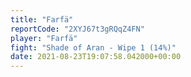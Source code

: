```yaml
---
title: "Farfä"
reportCode: "2XYJ67t3gRQqZ4FN"
player: "Farfä"
fight: "Shade of Aran - Wipe 1 (14%)"
date: 2021-08-23T19:07:58.042000+00:00
---
```

